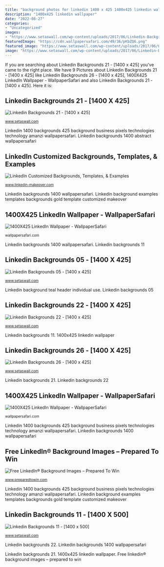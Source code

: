 ```yaml
---
title: "background photos for linkedin 1400 x 425 1400x425 linkedin wallpaper"
description: "1400x425 linkedin wallpaper"
date: "2022-08-27"
categories:
- "Uncategorized"
images:
- "https://www.setaswall.com/wp-content/uploads/2017/06/Linkedin-Backgrounds-21-1400-x-425-768x233.jpg"
featuredImage: "https://cdn.wallpapersafari.com/49/36/pKbZQ6.png"
featured_image: "https://www.setaswall.com/wp-content/uploads/2017/06/Linkedin-Backgrounds-22-1400-x-425.jpg"
image: "https://www.setaswall.com/wp-content/uploads/2017/06/Linkedin-Backgrounds-11-1400-x-500.jpg"
---
```


If you are searching about Linkedin Backgrounds 21 - [1400 x 425] you've came to the right place. We have 9 Pictures about Linkedin Backgrounds 21 - [1400 x 425] like Linkedin Backgrounds 26 - [1400 x 425], 1400X425 LinkedIn Wallpaper - WallpaperSafari and also Linkedin Backgrounds 21 - [1400 x 425]. Here it is:

## Linkedin Backgrounds 21 - [1400 X 425]

![Linkedin Backgrounds 21 - [1400 x 425]](https://www.setaswall.com/wp-content/uploads/2017/06/Linkedin-Backgrounds-21-1400-x-425-768x233.jpg "Linkedin backgrounds 21")

<small>www.setaswall.com</small>

Linkedin 1400 backgrounds 425 background business pixels technologies technology amanzi wallpapersafari. Linkedin backgrounds 1400 abstract wallpapersafari

## LinkedIn Customized Backgrounds, Templates, &amp; Examples

![LinkedIn Customized Backgrounds, Templates, &amp; Examples](https://www.linkedin-makeover.com/wp-content/uploads/2014/07/red-and-gold.png "Linkedin backgrounds 21")

<small>www.linkedin-makeover.com</small>

Linkedin backgrounds 1400 wallpapersafari. Linkedin background examples templates backgrounds gold template customized makeover

## 1400X425 LinkedIn Wallpaper - WallpaperSafari

![1400X425 LinkedIn Wallpaper - WallpaperSafari](https://cdn.wallpapersafari.com/49/36/pKbZQ6.png "Linkedin backgrounds 05")

<small>wallpapersafari.com</small>

Linkedin backgrounds 1400 wallpapersafari. Linkedin backgrounds 11

## Linkedin Backgrounds 05 - [1400 X 425]

![Linkedin Backgrounds 05 - [1400 x 425]](https://www.setaswall.com/wp-content/uploads/2017/06/Linkedin-Backgrounds-05-1400-x-425.jpg "Linkedin background teal header individual use")

<small>www.setaswall.com</small>

Linkedin background teal header individual use. Linkedin backgrounds 05

## Linkedin Backgrounds 22 - [1400 X 425]

![Linkedin Backgrounds 22 - [1400 x 425]](https://www.setaswall.com/wp-content/uploads/2017/06/Linkedin-Backgrounds-22-1400-x-425.jpg "Linkedin customized backgrounds, templates, &amp; examples")

<small>www.setaswall.com</small>

Linkedin backgrounds 11. 1400x425 linkedin wallpaper

## Linkedin Backgrounds 26 - [1400 X 425]

![Linkedin Backgrounds 26 - [1400 x 425]](https://www.setaswall.com/wp-content/uploads/2017/06/Linkedin-Backgrounds-26-1400-x-425.jpg "1400x425 linkedin wallpaper")

<small>www.setaswall.com</small>

Linkedin backgrounds 21. Linkedin backgrounds 22

## 1400X425 LinkedIn Wallpaper - WallpaperSafari

![1400X425 LinkedIn Wallpaper - WallpaperSafari](http://cdn.wallpapersafari.com/50/51/HqAFp9.jpg "Linkedin backgrounds 21")

<small>wallpapersafari.com</small>

Linkedin 1400 backgrounds 425 background business pixels technologies technology amanzi wallpapersafari. Linkedin backgrounds 1400 wallpapersafari

## Free LinkedIn® Background Images – Prepared To Win

![Free LinkedIn® Background Images – Prepared To Win](https://www.preparedtowin.com/wp-content/uploads/2014/09/LinkedIn-Design-Teal-Download.png "1400x425 linkedin wallpaper")

<small>www.preparedtowin.com</small>

Linkedin 1400 backgrounds 425 background business pixels technologies technology amanzi wallpapersafari. Linkedin background examples templates backgrounds gold template customized makeover

## Linkedin Backgrounds 11 - [1400 X 500]

![Linkedin Backgrounds 11 - [1400 x 500]](https://www.setaswall.com/wp-content/uploads/2017/06/Linkedin-Backgrounds-11-1400-x-500.jpg "Linkedin backgrounds 1400 abstract wallpapersafari")

<small>www.setaswall.com</small>

Linkedin backgrounds 22. Linkedin backgrounds 1400 wallpapersafari

Linkedin backgrounds 21. 1400x425 linkedin wallpaper. Free linkedin® background images – prepared to win

